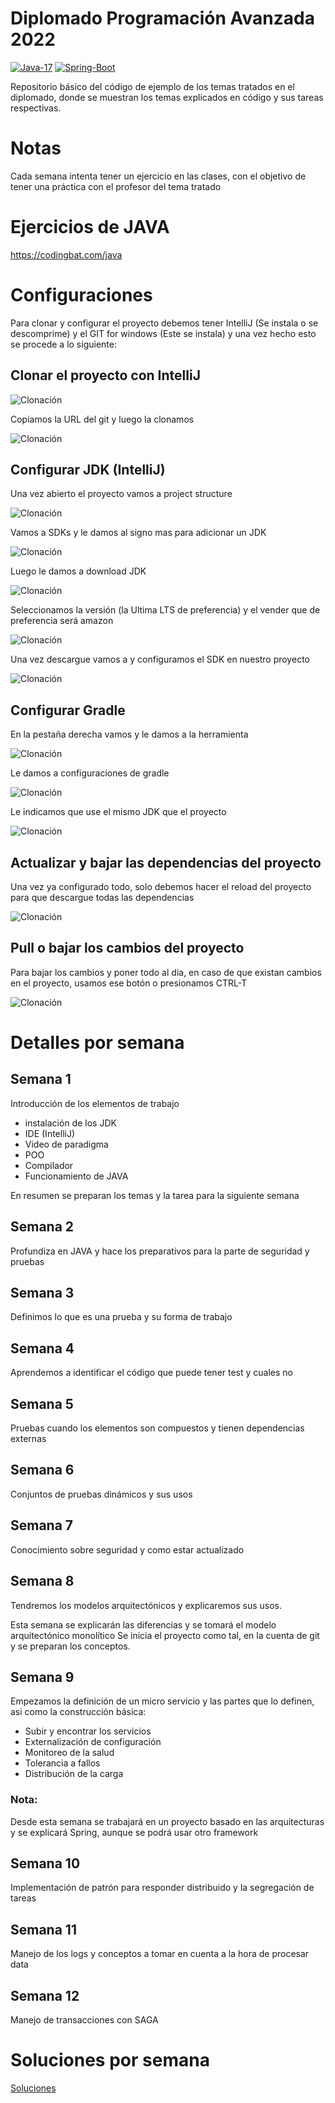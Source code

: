 # Diplomado Programación Avanzada 2022

[![Java-17](https://img.shields.io/badge/Java-17-red.svg?style=flat&logo=Java&logoColor=white)](https://www.oracle.com/technetwork/java/javase/downloads/jdk11-downloads-5066655.html)
[![Spring-Boot](https://img.shields.io/badge/Spring%20Boot-2.6.8-green.svg?style=flat&logo=Springt&logoColor=white)](https://spring.io/projects/spring-boot)


Repositorio básico del código de ejemplo de los temas tratados en el diplomado, donde se muestran los temas explicados
en código y sus tareas respectivas.

# Notas

Cada semana intenta tener un ejercicio en las clases, con el objetivo de tener una práctica con el profesor del tema
tratado

# Ejercicios de JAVA

https://codingbat.com/java

# Configuraciones

Para clonar y configurar el proyecto debemos tener IntelliJ (Se instala o se descomprime) y el GIT for windows (Este se
instala) y una vez hecho esto se procede a lo siguiente:

## Clonar el proyecto con IntelliJ
![Clonación](documentation/HowTo/IntellijClonarRepositorio1.png?raw=true)

Copiamos la URL del git y luego la clonamos

![Clonación](documentation/HowTo/IntellijClonarRepositorio2.png?raw=true)

## Configurar JDK (IntelliJ)

Una vez abierto el proyecto vamos a project structure

![Clonación](documentation/HowTo/ConfigurarJDK1.png?raw=true)

Vamos a SDKs y le damos al signo mas para adicionar un JDK

![Clonación](documentation/HowTo/ConfigurarJDK2.png?raw=true)

Luego le damos a download JDK

![Clonación](documentation/HowTo/ConfigurarJDK3.png?raw=true)

Seleccionamos la versión (la Ultima LTS de preferencia) y el vender que de preferencia será amazon

![Clonación](documentation/HowTo/ConfigurarJDK4.png?raw=true)

Una vez descargue vamos a y configuramos el SDK en nuestro proyecto

![Clonación](documentation/HowTo/ConfigurarJDK5.png?raw=true)

## Configurar Gradle

En la pestaña derecha vamos y le damos a la herramienta

![Clonación](documentation/HowTo/ConfigurarGradle1.png?raw=true)

Le damos a configuraciones de gradle

![Clonación](documentation/HowTo/ConfigurarGradle2.png?raw=true)

Le indicamos que use el mismo JDK que el proyecto

![Clonación](documentation/HowTo/ConfigurarGradle3.png?raw=true)

## Actualizar y bajar las dependencias del proyecto

Una vez ya configurado todo, solo debemos hacer el reload del proyecto para que descargue todas las dependencias

![Clonación](documentation/HowTo/ActualizaciónGradleDependencies.png?raw=true)


## Pull o bajar los cambios del proyecto

Para bajar los cambios y poner todo al dia, en caso de que existan cambios en el proyecto, usamos ese botón o presionamos CTRL-T

![Clonación](documentation/HowTo/PullProject.png?raw=true)


# Detalles por semana

## Semana 1

Introducción de los elementos de trabajo

- instalación de los JDK
- IDE (IntelliJ)
- Video de paradigma
- POO
- Compilador
- Funcionamiento de JAVA

En resumen se preparan los temas y la tarea para la siguiente semana

## Semana 2

Profundiza en JAVA y hace los preparativos para la parte de seguridad y pruebas

## Semana 3

Definimos lo que es una prueba y su forma de trabajo

## Semana 4

Aprendemos a identificar el código que puede tener test y cuales no

## Semana 5

Pruebas cuando los elementos son compuestos y tienen dependencias externas

## Semana 6

Conjuntos de pruebas dinámicos y sus usos

## Semana 7

Conocimiento sobre seguridad y como estar actualizado

## Semana 8

Tendremos los modelos arquitectónicos y explicaremos sus usos.

Esta semana se explicarán las diferencias y se tomará el modelo arquitectónico monolítico
Se inicia el proyecto como tal, en la cuenta de git y se preparan los conceptos.

## Semana 9

Empezamos la definición de un micro servicio y las partes que lo definen, asi como la construcción básica:

- Subir y encontrar los servicios
- Externalización de configuración
- Monitoreo de la salud
- Tolerancia a fallos
- Distribución de la carga

### Nota:

Desde esta semana se trabajará en un proyecto basado en las arquitecturas y se explicará Spring, aunque se podrá usar
otro framework

## Semana 10

Implementación de patrón para responder distribuido y la segregación de tareas

## Semana 11

Manejo de los logs y conceptos a tomar en cuenta a la hora de procesar data

## Semana 12

Manejo de transacciones con SAGA

# Soluciones por semana

[Soluciones](https://github.com/AlsJava/SolutionDiplomadoProgramacionAvanzada)

